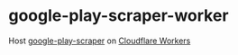 # google-play-scraper-worker
Host [google-play-scraper](https://github.com/facundoolano/google-play-scraper) on [Cloudflare Workers](https://workers.cloudflare.com)
